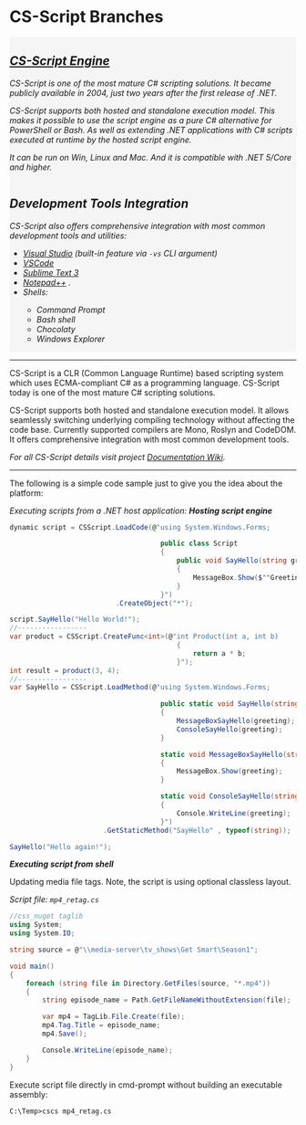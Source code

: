 <img align="right" id="logo" src="" alt="" style="float:right"/>

# CS-Script Branches 

<!-- [![paypal](https://www.paypalobjects.com/en_US/i/btn/btn_donateCC_LG.gif)](https://oleg-shilo.github.io/cs-script/Donation.html) -->

<div class="row">
<i>
<div class="column" style="background-color:whitesmoke; ">
<h2><a href="https://oleg-shilo.github.io/cs-script">CS-Script Engine</a></h2>
<p> CS-Script is one of the most mature C# scripting solutions. It became publicly available in 2004, just two years after the first release of .NET.</p>
<p>CS-Script supports both hosted and standalone execution model. This makes it possible to use the script engine as a pure C# alternative for PowerShell or Bash. As well as extending .NET applications with C# scripts executed at runtime by the hosted script engine.</p>
<p>It can be run on Win, Linux and Mac.  And it is compatible with .NET 5/Core and higher.</p>
</div>

<div class="column column-space"></div>
        
<div class="column column" style="background-color:whitesmoke;">
<h2>Development Tools Integration</h2>
<p>CS-Script also offers comprehensive integration with most common development tools and utilities: 
</p><ul>
<li><a href="https://github.com/oleg-shilo/cs-script/wiki/CS-Script---Command-Line-Interface#-vs">Visual Studio</a> (built-in feature via <code>-vs</code> CLI argument)</li>
           
<li><a href="https://github.com/oleg-shilo/cs-script.vscode">VSCode</a></li>
<li><a href="https://github.com/oleg-shilo/cs-script-sublime">Sublime Text 3</a></li>
<li><a href="https://github.com/oleg-shilo/cs-script.npp">Notepad++</a> .</li>
<li><em>Shells:</em></li>
<ul dir="auto">
<li>Command Prompt </li>
<li>Bash shell</li>
<li>Chocolaty</li>
<li>Windows Explorer</li>
</ul>
</ul>
<p></p>
</div>
</i>
</div>

<hr/>

CS-Script is a CLR (Common Language Runtime) based scripting system which uses ECMA-compliant C# as a programming language. CS-Script today is one of the most mature C# scripting solutions. 
 
CS-Script supports both hosted and standalone execution model. It allows seamlessly switching underlying compiling technology without affecting the code base. Currently supported compilers are Mono, Roslyn and CodeDOM. It offers comprehensive integration with most common development tools.

_For all CS-Script details visit project [Documentation Wiki](https://github.com/oleg-shilo/cs-script/wiki)._
<hr/>

The following is a simple code sample just to give you the idea about the platform:

_Executing scripts from a .NET host application:_
_**Hosting script engine**_
```csharp
dynamic script = CSScript.LoadCode(@"using System.Windows.Forms;

                                     public class Script
                                     {
                                         public void SayHello(string greeting)
                                         {
                                             MessageBox.Show($""Greeting: {greeting}"");
                                         }
                                     }")
                          .CreateObject("*");

script.SayHello("Hello World!");
//-----------------
var product = CSScript.CreateFunc<int>(@"int Product(int a, int b)
                                         {
                                             return a * b;
                                         }");
int result = product(3, 4);
//-----------------
var SayHello = CSScript.LoadMethod(@"using System.Windows.Forms;

                                     public static void SayHello(string greeting)
                                     {
                                         MessageBoxSayHello(greeting);
                                         ConsoleSayHello(greeting);
                                     }

                                     static void MessageBoxSayHello(string greeting)
                                     {
                                         MessageBox.Show(greeting);
                                     }

                                     static void ConsoleSayHello(string greeting)
                                     {
                                         Console.WriteLine(greeting);
                                     }")
                       .GetStaticMethod("SayHello" , typeof(string));

SayHello("Hello again!");
```

_**Executing script from shell**_

Updating media file tags. 
Note, the script is using optional classless layout.

_Script file: `mp4_retag.cs`_

```csharp
//css_nuget taglib
using System;
using System.IO;

string source = @"\\media-server\tv_shows\Get Smart\Season1";

void main()
{
    foreach (string file in Directory.GetFiles(source, "*.mp4"))
    {
        string episode_name = Path.GetFileNameWithoutExtension(file);

        var mp4 = TagLib.File.Create(file);
        mp4.Tag.Title = episode_name;
        mp4.Save();

        Console.WriteLine(episode_name);
    }
}
```
Execute script file directly in cmd-prompt without building an executable assembly:
```
C:\Temp>cscs mp4_retag.cs
```

